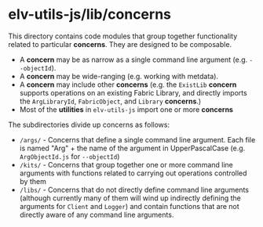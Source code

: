 # elv-utils-js/lib/concerns

This directory contains code modules that group together functionality related to particular **concerns**. They are designed to be composable.

 * A **concern** may be as narrow as a single command line argument (e.g. `--objectId`).
 * A **concern** may be wide-ranging (e.g. working with metdata).
 * A **concern** may include other **concerns** (e.g. the `ExistLib` **concern** supports operations on an existing Fabric Library, and directly imports the `ArgLibraryId`, `FabricObject`, and `Library` **concerns**.) 
 * Most of the **utilities** in `elv-utils-js` import one or more **concerns**

The subdirectories divide up concerns as follows:

 * `/args/` - Concerns that define a single command line argument. Each file is named "Arg" + the name of the argument in UpperPascalCase (e.g. `ArgObjectId.js` for `--objectId`)
 * `/kits/` - Concerns that group together one or more command line arguments with functions related to carrying out operations controlled by them
 * `/libs/` - Concerns that do not directly define command line arguments (although currently many of them will wind up indirectly defining the arguments for `Client` and `Logger`) and contain functions that are not directly aware of any command line arguments.

